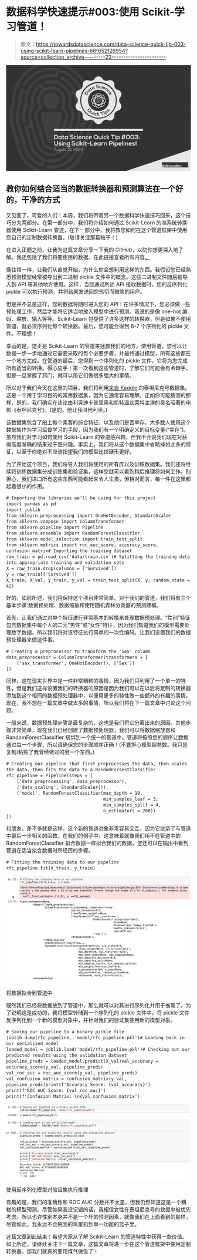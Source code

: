 # 数据科学快速提示#003:使用 Scikit-学习管道！

> 原文：<https://towardsdatascience.com/data-science-quick-tip-003-using-scikit-learn-pipelines-66f652f26954?source=collection_archive---------23----------------------->

![](img/10b8b89fdf6e9645374f6642dbb6eafc.png)

## 教你如何结合适当的数据转换器和预测算法在一个好的，干净的方式

又见面了，可爱的人们！本周，我们将带着另一个数据科学快速技巧回来，这个技巧分为两部分。在第一部分中，我们将介绍如何通过 Scikit-Learn 的准系统转换器使用 Scikit-Learn 管道，在下一部分中，我将教您如何在这个管道框架中使用您自己的定制数据转换器。(敬请关注那篇帖子！)

在进入正题之前，让我为这篇文章分享一下我的 GitHub，以防你想更深入地了解。我还包括了我们将要使用的数据。在此链接查看所有内容[。](https://github.com/dkhundley/ds-quick-tips/tree/master/003_sklearn_pipelines)

像往常一样，让我们从直觉开始，为什么你会想利用这样的东西。我假设您已经熟悉预测模型经常被导出到二进制 pickle 文件中的概念。这些二进制文件随后被导入到 API 等其他地方使用。这样，当您通过所述 API 接收数据时，您的反序列化 pickle 可以执行预测，并将结果发送回您热切而微笑的用户。

但是并不总是这样，您的数据将随时进入您的 API！在许多情况下，您必须做一些预处理工作，然后才能将它适当地放入模型中进行预测。我说的是像 one-hot 编码、缩放、输入等等。Scikit-Learn 包提供了许多这样的转换器，但是如果不使用管道，就必须序列化每个转换器。最后，您可能会得到 6–7 个序列化的 pickle 文件。不理想！

幸运的是，这正是 Scikit-Learn 的管道来拯救我们的地方。使用管道，您可以让数据一步一步地通过它需要采取的每个必要步骤，并最终通过模型，所有这些都在一个地方完成。在管道的最后，您得到一个序列化的 pickle 文件，它将为您完成所有适当的转换。得心应手！第一次看到这些管道时，了解它们可能会有点棘手，但是一旦掌握了窍门，就可以用它们做很多强大的事情。

所以对于我们今天在这里的项目，我们将利用[来自 Kaggle](https://www.kaggle.com/c/titanic/data) 的泰坦尼克号数据集。这是一个用于学习目的的常用数据集，因为它通常容易理解。正如你可能猜测的那样，是的，我们确实在谈论由利奥迪卡普里奥和凯特温丝莱特主演的臭名昭著的电影《泰坦尼克号》。(是的，他让我叫他利奥。)

该数据集包含了船上每个乘客的综合特征，以及他们是否幸存。大多数人使用这个数据集作为学习监督学习的手段，因为我们有一个明确定义的目标变量(“幸存”)。虽然我们对学习如何使用 Scikit-Learn 的管道感兴趣，但我不会说我们现在对获得高度准确的结果过于感兴趣。事实上，我们将从这个数据集中省略掉如此多的特征，以至于你绝对不应该指望我们的模型比掷硬币更好。

为了开始这个项目，我们将导入我们将使用的所有库以及训练数据集。我们还将继续将训练数据集分成训练集和验证集，这样您就可以看到稍后推理将如何工作。别担心，我们进口所有这些东西可能看起来令人生畏，但相对而言，每一件在这里都起着很小的作用。

```
# Importing the libraries we'll be using for this project
import pandas as pd
import joblib
from sklearn.preprocessing import OneHotEncoder, StandardScaler
from sklearn.compose import ColumnTransformer
from sklearn.pipeline import Pipeline
from sklearn.ensemble import RandomForestClassifier
from sklearn.model_selection import train_test_split
from sklearn.metrics import roc_auc_score, accuracy_score, confusion_matrix# Importing the training dataset
raw_train = pd.read_csv('data/train.csv')# Splitting the training data into appropriate training and validation sets
X = raw_train.drop(columns = ['Survived'])
y = raw_train[['Survived']]
X_train, X_val, y_train, y_val = train_test_split(X, y, random_state = 42)
```

好的，如前所述，我们将保持这个项目非常简单。对于我们的管道，我们将有三个基本步骤:数据预处理、数据缩放和使用随机森林分类器的预测建模。

首先，让我们通过对单个特征进行非常基本的转换来处理数据预处理。“性别”特征包含数据集中每个人的二元“男性”或“女性”特征，因为我们知道我们的模型需要处理数字数据，所以我们将对该特征执行简单的一次性编码。让我们设置我们的数据预处理器来做这件事。

```
# Creating a preprocessor to transform the 'Sex' column
data_preprocessor = ColumnTransformer(transformers = [
    ('sex_transformer', OneHotEncoder(), ['Sex'])
])
```

同样，这在现实世界中是一件非常糟糕的事情，因为我们只利用了一个单一的特性，但是我们这样设置我们的转换器的原因是因为我们可以在以后将定制的转换器添加到这个相同的数据预处理器中，以便用更多的特性做一些额外的有趣的事情。现在，我不想在一篇文章中做太多的事情，所以我们将在下一篇文章中讨论这个问题。

一般来说，数据预处理步骤是最复杂的，这也是我们将它分离出来的原因。其他步骤非常简单，现在我们已经创建了数据预处理器，我们可以将数据缩放器和 RandomForestClassifier 捆绑到一个统一的管道中。管道将按照您的顺序让数据通过每一个步骤，所以请确保您的步骤顺序正确！(不要担心模型超参数。我只是复制/粘贴了我曾经做过的另一个东西。)

```
# Creating our pipeline that first preprocesses the data, then scales the data, then fits the data to a RandomForsestClassifier
rfc_pipeline = Pipeline(steps = [
    ('data_preprocessing', data_preprocessor),
    ('data_scaling', StandardScaler()),
    ('model', RandomForestClassifier(max_depth = 10,
                                     min_samples_leaf = 3,
                                     min_samples_split = 4,
                                     n_estimators = 200))
])
```

和朋友，差不多就是这样。这个新的管道对象非常容易交互，因为它继承了与管道中最后一步相关的函数。在我们的例子中，这意味着就像我们用不在管道中的 RandomForestClassifier 拟合数据一样拟合我们的数据。您还可以在输出中看到管道在适当拟合数据时所经历的步骤。

```
# Fitting the training data to our pipeline
rfc_pipeline.fit(X_train, y_train)
```

![](img/9a967264b9a9760f520bc8e2f1cc01ae.png)

将数据拟合到管道中

既然我们已经将数据放到了管道中，那么就可以对其进行序列化并用于推理了。为了说明这是成功的，我将模型转储到一个序列化的 pickle 文件中，将 pickle 文件反序列化到一个新的模型对象中，并针对我们的验证集使用新的模型对象。

```
# Saving our pipeline to a binary pickle file
joblib.dump(rfc_pipeline, 'model/rfc_pipeline.pkl')# Loading back in our serialized model
loaded_model = joblib.load('model/rfc_pipeline.pkl')# Checking out our predicted results using the validation dataset
pipeline_preds = loaded_model.predict(X_val)val_accuracy = accuracy_score(y_val, pipeline_preds)
val_roc_auc = roc_auc_score(y_val, pipeline_preds)
val_confusion_matrix = confusion_matrix(y_val, pipeline_preds)print(f'Accuracy Score: {val_accuracy}')
print(f'ROC AUC Score: {val_roc_auc}')
print(f'Confusion Matrix: \n{val_confusion_matrix')
```

![](img/79df52f6dd09c23569e15f43b0a868e1.png)

使用反序列化模型对验证集执行推理

有趣的是，我们的准确性和 ROC AUC 分数并不太差，但我仍然知道这是一个糟糕的模型预测。尽管如果我没记错的话，我相信女性在泰坦尼克号的救援中被优先考虑，所以也许性别本身并不是一个坏的预测因素，就像我们在上面看到的那样。尽管如此，我永远不会把我的鸡蛋扔到单一功能的篮子里。

这篇文章到此结束！希望大家从了解 Scikit-Learn 的管道特性中获得一些价值。如上所述，请继续关注下一篇文章，这篇文章将进一步在这个管道框架中使用定制转换器。那我们就真的要用煤气做饭了！